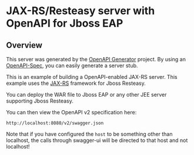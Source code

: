 # JAX-RS/Resteasy server with OpenAPI for Jboss EAP

## Overview
This server was generated by the [OpenAPI Generator](https://openapi-generator.tech) project. By using an
[OpenAPI-Spec](https://openapis.org), you can easily generate a server stub.

This is an example of building a OpenAPI-enabled JAX-RS server.
This example uses the [JAX-RS](https://jax-rs-spec.java.net/) framework for Jboss Resteasy.

You can deploy the WAR file to Jboss EAP or any other JEE server supporting Jboss Resteasy.

You can then view the OpenAPI v2 specification here:

```
http://localhost:8080/v2/swagger.json
```

Note that if you have configured the `host` to be something other than localhost, the calls through
swagger-ui will be directed to that host and not localhost!